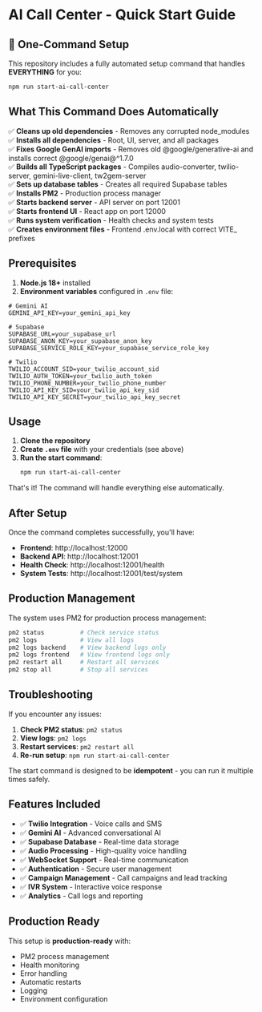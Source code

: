 # AI Call Center - Quick Start Guide

## 🚀 One-Command Setup

This repository includes a fully automated setup command that handles **EVERYTHING** for you:

```bash
npm run start-ai-call-center
```

## What This Command Does Automatically

✅ **Cleans up old dependencies** - Removes any corrupted node_modules  
✅ **Installs all dependencies** - Root, UI, server, and all packages  
✅ **Fixes Google GenAI imports** - Removes old @google/generative-ai and installs correct @google/genai@^1.7.0  
✅ **Builds all TypeScript packages** - Compiles audio-converter, twilio-server, gemini-live-client, tw2gem-server  
✅ **Sets up database tables** - Creates all required Supabase tables  
✅ **Installs PM2** - Production process manager  
✅ **Starts backend server** - API server on port 12001  
✅ **Starts frontend UI** - React app on port 12000  
✅ **Runs system verification** - Health checks and system tests  
✅ **Creates environment files** - Frontend .env.local with correct VITE_ prefixes  

## Prerequisites

1. **Node.js 18+** installed
2. **Environment variables** configured in `.env` file:

```env
# Gemini AI
GEMINI_API_KEY=your_gemini_api_key

# Supabase
SUPABASE_URL=your_supabase_url
SUPABASE_ANON_KEY=your_supabase_anon_key
SUPABASE_SERVICE_ROLE_KEY=your_supabase_service_role_key

# Twilio
TWILIO_ACCOUNT_SID=your_twilio_account_sid
TWILIO_AUTH_TOKEN=your_twilio_auth_token
TWILIO_PHONE_NUMBER=your_twilio_phone_number
TWILIO_API_KEY_SID=your_twilio_api_key_sid
TWILIO_API_KEY_SECRET=your_twilio_api_key_secret
```

## Usage

1. **Clone the repository**
2. **Create `.env` file** with your credentials (see above)
3. **Run the start command**:
   ```bash
   npm run start-ai-call-center
   ```

That's it! The command will handle everything else automatically.

## After Setup

Once the command completes successfully, you'll have:

- **Frontend**: http://localhost:12000
- **Backend API**: http://localhost:12001
- **Health Check**: http://localhost:12001/health
- **System Tests**: http://localhost:12001/test/system

## Production Management

The system uses PM2 for production process management:

```bash
pm2 status          # Check service status
pm2 logs            # View all logs
pm2 logs backend    # View backend logs only
pm2 logs frontend   # View frontend logs only
pm2 restart all     # Restart all services
pm2 stop all        # Stop all services
```

## Troubleshooting

If you encounter any issues:

1. **Check PM2 status**: `pm2 status`
2. **View logs**: `pm2 logs`
3. **Restart services**: `pm2 restart all`
4. **Re-run setup**: `npm run start-ai-call-center`

The start command is designed to be **idempotent** - you can run it multiple times safely.

## Features Included

- ✅ **Twilio Integration** - Voice calls and SMS
- ✅ **Gemini AI** - Advanced conversational AI
- ✅ **Supabase Database** - Real-time data storage
- ✅ **Audio Processing** - High-quality voice handling
- ✅ **WebSocket Support** - Real-time communication
- ✅ **Authentication** - Secure user management
- ✅ **Campaign Management** - Call campaigns and lead tracking
- ✅ **IVR System** - Interactive voice response
- ✅ **Analytics** - Call logs and reporting

## Production Ready

This setup is **production-ready** with:
- PM2 process management
- Health monitoring
- Error handling
- Automatic restarts
- Logging
- Environment configuration